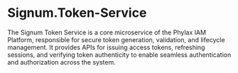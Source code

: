 # Signum.Token-Service
The Signum Token Service is a core microservice of the Phylax IAM Platform, responsible for secure token generation, validation, and lifecycle management. It provides APIs for issuing access tokens, refreshing sessions, and verifying token authenticity to enable seamless authentication and authorization across the system.
